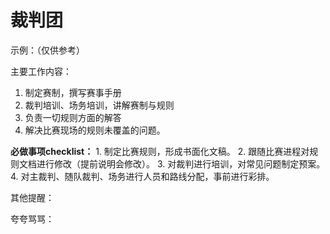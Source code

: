 # 裁判团

示例：（仅供参考）

主要工作内容：

1. 制定赛制，撰写赛事手册
2. 裁判培训、场务培训，讲解赛制与规则
3. 负责一切规则方面的解答
4. 解决比赛现场的规则未覆盖的问题。

**必做事项checklist：** 1. 制定比赛规则，形成书面化文稿。 2. 跟随比赛进程对规则文档进行修改（提前说明会修改）。 3. 对裁判进行培训，对常见问题制定预案。 4. 对主裁判、随队裁判、场务进行人员和路线分配，事前进行彩排。

其他提醒：

夸夸骂骂：
